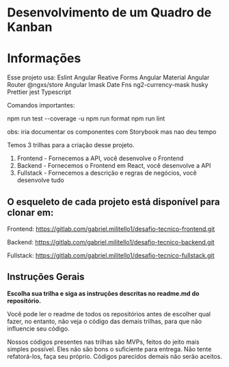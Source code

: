 # Desenvolvimento de um Quadro de Kanban

# Informações
Esse projeto usa:
Eslint
Angular
Reative Forms
Angular Material
Angular Router
@ngxs/store
Angular Imask
Date Fns
ng2-currency-mask
husky
Prettier
jest
Typescript

Comandos importantes:

npm run test --coverage -u
npm run format
npm run lint

obs: iria documentar os componentes com Storybook mas nao deu tempo

Temos 3 trilhas para a criação desse projeto. 

1. Frontend - Fornecemos a API, você desenvolve o Frontend
2. Backend - Fornecemos o Frontend em React, você desenvolve a API
3. Fullstack - Fornecemos a descrição e regras de negócios, você desenvolve tudo

## O esqueleto de cada projeto está disponível para clonar em:

Frontend: https://gitlab.com/gabriel.militello1/desafio-tecnico-frontend.git

Backend: https://gitlab.com/gabriel.militello1/desafio-tecnico-backend.git

Fullstack: https://gitlab.com/gabriel.militello1/desafio-tecnico-fullstack.git

## Instruções Gerais

**Escolha sua trilha e siga as instruções descritas no readme.md do repositório.**

Você pode ler o readme de todos os repositórios antes de escolher qual fazer, no entanto, não veja o código das demais trilhas, para que não influencie seu código. 

Nossos códigos presentes nas trilhas são MVPs, feitos do jeito mais simples possível. Eles não são bons o suficiente para entrega. Não tente refatorá-los, faça seu próprio. Códigos parecidos demais não serão aceitos.

